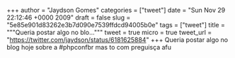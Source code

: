 
+++
author = "Jaydson Gomes"
categories = ["tweet"]
date = "Sun Nov 29 22:12:46 +0000 2009"
draft = false
slug = "5e85e901d83262e3b7d090e7539ffdcd94005b0e"
tags = ["tweet"]
title = """Queria postar algo no blo..."""
tweet = true
micro = true
tweet_url = "https://twitter.com/jaydson/status/6181625884"
+++
Queria postar algo no blog hoje sobre a #phpconfbr mas to com preguisça afu
